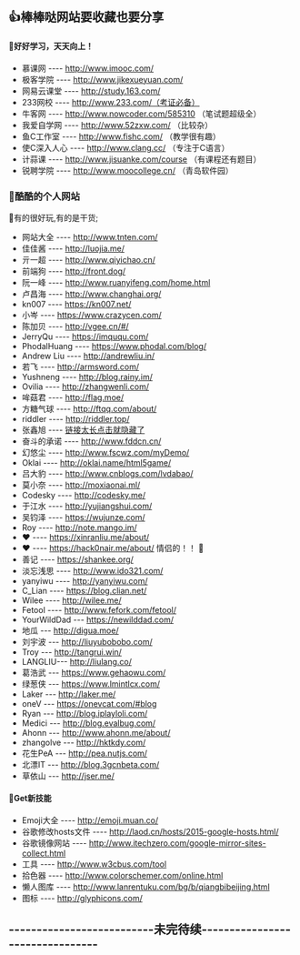 ## :+1:棒棒哒网站要收藏也要分享
#### **:seedling:好好学习，天天向上！**
* 慕课网 ---- http://www.imooc.com/
* 极客学院 ---- http://www.jikexueyuan.com/
* 网易云课堂 ---- http://study.163.com/
* 233网校 ---- http://www.233.com/（考证必备）
* 牛客网 ---- http://www.nowcoder.com/585310 （笔试题超级全）
* 我爱自学网 ---- http://www.52zxw.com/ （比较杂）
* 鱼C工作室 ---- http://www.fishc.com/ （教学很有趣）
* 使C深入人心 ---- http://www.clang.cc/ （专注于C语言）
* 计蒜课 ---- http://www.jisuanke.com/course （有课程还有题目）
* 锐聘学院 ---- http://www.moocollege.cn/ （青岛软件园）

### **:deciduous_tree:酷酷的个人网站**
:balloon:有的很好玩,有的是干货;
* 网站大全 ---- http://www.tnten.com/
* 佳佳酱 ---- http://luojia.me/
* 亓一超 ---- http://www.qiyichao.cn/
* 前端狗 ---- http://front.dog/
* 阮一峰 ---- http://www.ruanyifeng.com/home.html
* 卢昌海 ---- http://www.changhai.org/
* kn007 ---- https://kn007.net/
* 小岑 ---- https://www.crazycen.com/
* 陈加贝 ---- http://vgee.cn/#/
* JerryQu ---- https://imququ.com/
* PhodalHuang ---- https://www.phodal.com/blog/
* Andrew Liu ---- http://andrewliu.in/
* 若飞 ---- http://armsword.com/
* Yushneng ---- http://blog.rainy.im/
* Ovilia ---- http://zhangwenli.com/
* 哞菇君 ---- http://flag.moe/
* 方糖气球 ---- http://ftqq.com/about/
* riddler ---- http://riddler.top/
* 张鑫旭 ---- [链接太长点击就隐藏了](http://www.zhangxinxu.com/wordpress/%E8%85%BE%E8%AE%AFisux%E6%8B%9B%E8%81%98%E5%89%8D%E7%AB%AF%E8%A7%86%E8%A7%89%EF%BC%88%E4%B8%8A%E6%B5%B7%EF%BC%89/)
* 奋斗的承诺 ---- http://www.fddcn.cn/
* 幻悠尘 ---- http://www.fscwz.com/myDemo/
* Oklai ---- http://oklai.name/html5game/
* 吕大豹 ---- http://www.cnblogs.com/lvdabao/
* 莫小奈 ---- http://moxiaonai.ml/
* Codesky ---- http://codesky.me/
* 于江水 ---- http://yujiangshui.com/
* 吴钧泽 ---- https://wujunze.com/
* Roy ---- http://note.mango.im/
* ❤ ----  https://xinranliu.me/about/
* ❤  ----  https://hack0nair.me/about/   情侣的！！ :couple:
* 善记 ---- https://shankee.org/
* 淡忘浅思 ---- http://www.ido321.com/
* yanyiwu ---- http://yanyiwu.com/
* C_Lian ---- https://blog.clian.net/
* Wilee ---- http://wilee.me/
* Fetool ---- http://www.fefork.com/fetool/
* YourWildDad --- https://newilddad.com/
* 地瓜 --- http://digua.moe/
* 刘宇波 --- http://liuyubobobo.com/
* Troy --- http://tangrui.win/
* LANGLIU--- http://liulang.co/
* 葛浩武 --- https://www.gehaowu.com/
* 绿葱侠 --- https://www.lmintlcx.com/
* Laker --- http://laker.me/
* oneV --- https://onevcat.com/#blog
* Ryan --- http://blog.iplayloli.com/
* Medici --- http://blog.evalbug.com/
* Ahonn --- http://www.ahonn.me/about/
* zhangolve --- http://hktkdy.com/
* 花生PeA --- http://pea.nutjs.com/
* 北漂IT --- http://blog.3gcnbeta.com/
* 草依山 --- http://jser.me/

#### **:evergreen_tree:Get新技能**
* Emoji大全 ---- http://emoji.muan.co/
* 谷歌修改hosts文件 ---- http://laod.cn/hosts/2015-google-hosts.html/
* 谷歌镜像网站 ---- http://www.itechzero.com/google-mirror-sites-collect.html
* 工具 ---- http://www.w3cbus.com/tool
* 拾色器 ---- http://www.colorschemer.com/online.html
* 懒人图库 ---- http://www.lanrentuku.com/bg/b/qiangbibeijing.html
* 图标 ---- http://glyphicons.com/

## --------------------------未完待续--------------------------------
